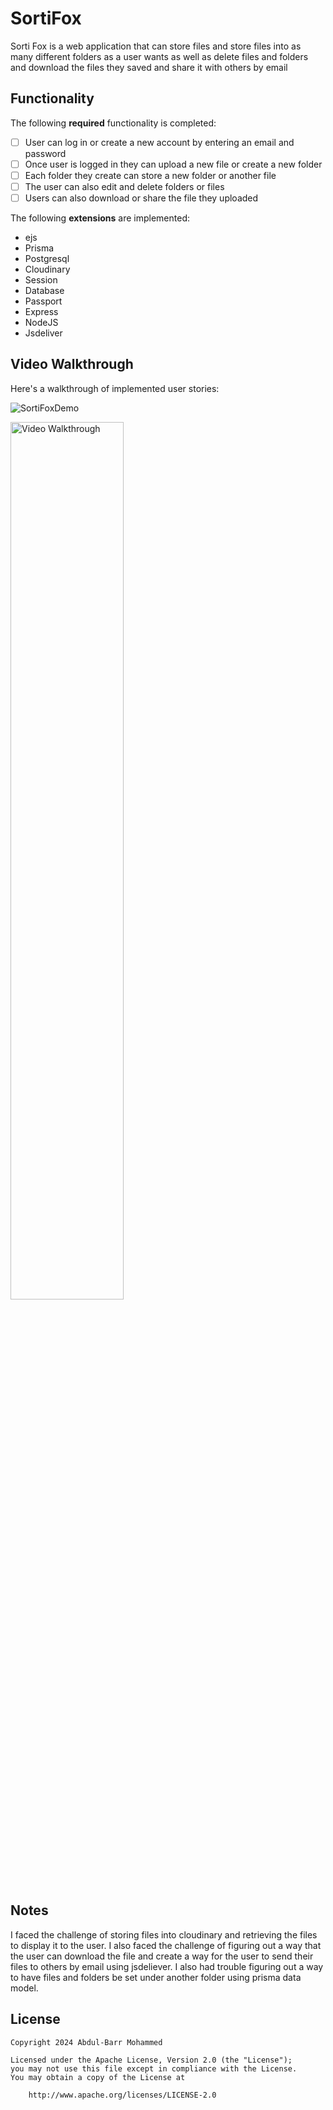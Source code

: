 
# SortiFox

Sorti Fox is a web application that can store files and store files into as many different folders as a user wants as well as delete files and folders and download the files they saved and share it with others by email

## Functionality 

The following **required** functionality is completed:

* [ ] User can log in or create a new account by entering an email and password
* [ ] Once user is logged in they can upload a new file or create a new folder
* [ ] Each folder they create can store a new folder or another file
* [ ] The user can also edit and delete folders or files
* [ ] Users can also download or share the file they uploaded 

The following **extensions** are implemented:

* ejs
* Prisma
* Postgresql
* Cloudinary
* Session
* Database
* Passport
* Express
* NodeJS
* Jsdeliver


## Video Walkthrough

Here's a walkthrough of implemented user stories:

![SortiFoxDemo](https://github.com/user-attachments/assets/a62ad81f-a04c-4b49-ad0e-0ce66dd5b8d8)


<img src='walkthrough.gif' title='Video Walkthrough' width='60%' alt='Video Walkthrough' />

## Notes

I faced the challenge of storing files into cloudinary and retrieving the files to display it to the user. I also faced the challenge of figuring out a way that the user can download the file and 
create a way for the user to send their files to others by email using jsdeliever. I also had trouble figuring out a way to have files and folders be set under another folder using prisma data model.


## License

    Copyright 2024 Abdul-Barr Mohammed

    Licensed under the Apache License, Version 2.0 (the "License");
    you may not use this file except in compliance with the License.
    You may obtain a copy of the License at

        http://www.apache.org/licenses/LICENSE-2.0
